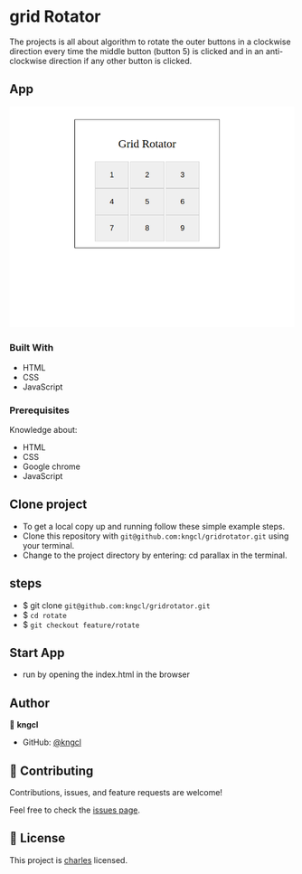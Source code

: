 # grid Rotator

The projects is all about algorithm to rotate the outer buttons in a clockwise direction every time the middle button (button 5) is clicked and in an anti-clockwise direction if any other button is clicked.

## App

![Home](assets/images/Screenshot%20from%202022-12-14%2018-21-13.png)

### Built With

- HTML
- CSS
- JavaScript

### Prerequisites

Knowledge about:

- HTML
- CSS
- Google chrome
- JavaScript
  
## Clone project

- To get a local copy up and running follow these simple example steps.
- Clone this repository with `git@github.com:kngcl/gridrotator.git` using your terminal.
- Change to the project directory by entering: cd parallax in the terminal.

## steps

- $ git clone `git@github.com:kngcl/gridrotator.git`
- $ `cd rotate`
- $ `git checkout feature/rotate`

## Start App

- run by opening the index.html in the browser

## Author

👤 **kngcl**

- GitHub: [@kngcl](https://github.com/kngcl/gridrotator)

## 🤝 Contributing

Contributions, issues, and feature requests are welcome!

Feel free to check the [issues page](https://github.com/kngcl/gridrotator/issues).

## 📝 License

This project is [charles](./LICENSE) licensed.
